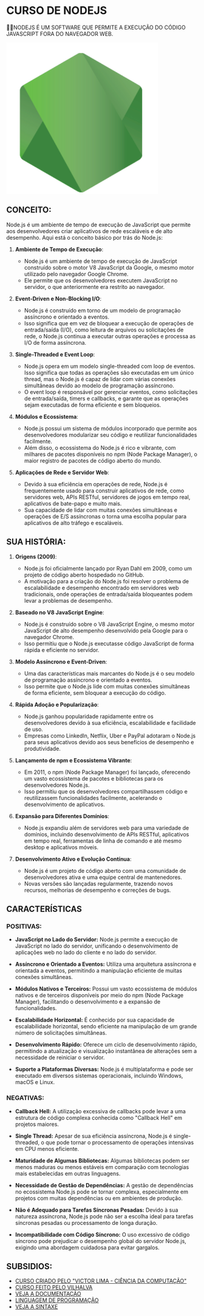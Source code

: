 # CURSO DE NODEJS
👨‍⚖️NODEJS É UM SOFTWARE QUE PERMITE A EXECUÇÃO DO CÓDIGO JAVASCRIPT FORA DO NAVEGADOR WEB.

<img src="FOTO.png" align="center" width="400"> <br>

## CONCEITO:
Node.js é um ambiente de tempo de execução de JavaScript que permite aos desenvolvedores criar aplicativos de rede escaláveis e de alto desempenho. Aqui está o conceito básico por trás do Node.js:

1. **Ambiente de Tempo de Execução**:
   - Node.js é um ambiente de tempo de execução de JavaScript construído sobre o motor V8 JavaScript da Google, o mesmo motor utilizado pelo navegador Google Chrome.
   - Ele permite que os desenvolvedores executem JavaScript no servidor, o que anteriormente era restrito ao navegador.

2. **Event-Driven e Non-Blocking I/O**:
   - Node.js é construído em torno de um modelo de programação assíncrono e orientado a eventos.
   - Isso significa que em vez de bloquear a execução de operações de entrada/saída (I/O), como leitura de arquivos ou solicitações de rede, o Node.js continua a executar outras operações e processa as I/O de forma assíncrona.

3. **Single-Threaded e Event Loop**:
   - Node.js opera em um modelo single-threaded com loop de eventos. Isso significa que todas as operações são executadas em um único thread, mas o Node.js é capaz de lidar com várias conexões simultâneas devido ao modelo de programação assíncrono.
   - O event loop é responsável por gerenciar eventos, como solicitações de entrada/saída, timers e callbacks, e garante que as operações sejam executadas de forma eficiente e sem bloqueios.

4. **Módulos e Ecossistema**:
   - Node.js possui um sistema de módulos incorporado que permite aos desenvolvedores modularizar seu código e reutilizar funcionalidades facilmente.
   - Além disso, o ecossistema do Node.js é rico e vibrante, com milhares de pacotes disponíveis no npm (Node Package Manager), o maior registro de pacotes de código aberto do mundo.

5. **Aplicações de Rede e Servidor Web**:
   - Devido à sua eficiência em operações de rede, Node.js é frequentemente usado para construir aplicativos de rede, como servidores web, APIs RESTful, servidores de jogos em tempo real, aplicativos de bate-papo e muito mais.
   - Sua capacidade de lidar com muitas conexões simultâneas e operações de E/S assíncronas o torna uma escolha popular para aplicativos de alto tráfego e escaláveis.

## SUA HISTÓRIA:
1. **Origens (2009)**:
   - Node.js foi oficialmente lançado por Ryan Dahl em 2009, como um projeto de código aberto hospedado no GitHub.
   - A motivação para a criação do Node.js foi resolver o problema de escalabilidade e desempenho encontrado em servidores web tradicionais, onde operações de entrada/saída bloqueantes podem levar a problemas de desempenho.

2. **Baseado no V8 JavaScript Engine**:
   - Node.js é construído sobre o V8 JavaScript Engine, o mesmo motor JavaScript de alto desempenho desenvolvido pela Google para o navegador Chrome.
   - Isso permitiu que o Node.js executasse código JavaScript de forma rápida e eficiente no servidor.

3. **Modelo Assíncrono e Event-Driven**:
   - Uma das características mais marcantes do Node.js é o seu modelo de programação assíncrono e orientado a eventos.
   - Isso permite que o Node.js lide com muitas conexões simultâneas de forma eficiente, sem bloquear a execução do código.

4. **Rápida Adoção e Popularização**:
   - Node.js ganhou popularidade rapidamente entre os desenvolvedores devido à sua eficiência, escalabilidade e facilidade de uso.
   - Empresas como LinkedIn, Netflix, Uber e PayPal adotaram o Node.js para seus aplicativos devido aos seus benefícios de desempenho e produtividade.

5. **Lançamento de npm e Ecossistema Vibrante**:
   - Em 2011, o npm (Node Package Manager) foi lançado, oferecendo um vasto ecossistema de pacotes e bibliotecas para os desenvolvedores Node.js.
   - Isso permitiu que os desenvolvedores compartilhassem código e reutilizassem funcionalidades facilmente, acelerando o desenvolvimento de aplicativos.

6. **Expansão para Diferentes Domínios**:
   - Node.js expandiu além de servidores web para uma variedade de domínios, incluindo desenvolvimento de APIs RESTful, aplicativos em tempo real, ferramentas de linha de comando e até mesmo desktop e aplicativos móveis.

7. **Desenvolvimento Ativo e Evolução Contínua**:
   - Node.js é um projeto de código aberto com uma comunidade de desenvolvedores ativa e uma equipe central de mantenedores.
   - Novas versões são lançadas regularmente, trazendo novos recursos, melhorias de desempenho e correções de bugs.

## CARACTERÍSTICAS
### POSITIVAS:
- **JavaScript no Lado do Servidor:** Node.js permite a execução de JavaScript no lado do servidor, unificando o desenvolvimento de aplicações web no lado do cliente e no lado do servidor.

- **Assíncrono e Orientado a Eventos:** Utiliza uma arquitetura assíncrona e orientada a eventos, permitindo a manipulação eficiente de muitas conexões simultâneas.

- **Módulos Nativos e Terceiros:** Possui um vasto ecossistema de módulos nativos e de terceiros disponíveis por meio do npm (Node Package Manager), facilitando o desenvolvimento e a expansão de funcionalidades.

- **Escalabilidade Horizontal:** É conhecido por sua capacidade de escalabilidade horizontal, sendo eficiente na manipulação de um grande número de solicitações simultâneas.

- **Desenvolvimento Rápido:** Oferece um ciclo de desenvolvimento rápido, permitindo a atualização e visualização instantânea de alterações sem a necessidade de reiniciar o servidor.

- **Suporte a Plataformas Diversas:** Node.js é multiplataforma e pode ser executado em diversos sistemas operacionais, incluindo Windows, macOS e Linux.

### NEGATIVAS:
- **Callback Hell:** A utilização excessiva de callbacks pode levar a uma estrutura de código complexa conhecida como "Callback Hell" em projetos maiores.

- **Single Thread:** Apesar de sua eficiência assíncrona, Node.js é single-threaded, o que pode tornar o processamento de operações intensivas em CPU menos eficiente.

- **Maturidade de Algumas Bibliotecas:** Algumas bibliotecas podem ser menos maduras ou menos estáveis em comparação com tecnologias mais estabelecidas em outras linguagens.

- **Necessidade de Gestão de Dependências:** A gestão de dependências no ecossistema Node.js pode se tornar complexa, especialmente em projetos com muitas dependências ou em ambientes de produção.

- **Não é Adequado para Tarefas Síncronas Pesadas:** Devido à sua natureza assíncrona, Node.js pode não ser a escolha ideal para tarefas síncronas pesadas ou processamento de longa duração.

- **Incompatibilidade com Código Síncrono:** O uso excessivo de código síncrono pode prejudicar o desempenho global do servidor Node.js, exigindo uma abordagem cuidadosa para evitar gargalos.

## SUBSIDIOS:
- [CURSO CRIADO PELO "VICTOR LIMA - CIÊNCIA DA COMPUTAÇÃO"](https://www.youtube.com/playlist?list=PLJ_KhUnlXUPtbtLwaxxUxHqvcNQndmI4B)
- [CURSO FEITO PELO VILHALVA](https://github.com/VILHALVA)
- [VEJA A DOCUMENTAÇÃO](https://nodejs.org/docs/latest/api/)
- [LINGUAGEM DE PROGRAMAÇÃO](https://github.com/VILHALVA/CURSO-DE-JAVASCRIPT)
- [VEJA A SINTAXE](./SINTAXE.md)
